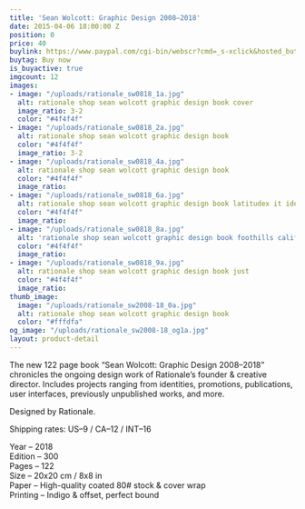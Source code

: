 ```yaml
---
title: 'Sean Wolcott: Graphic Design 2008–2018'
date: 2015-04-06 18:00:00 Z
position: 0
price: 40
buylink: https://www.paypal.com/cgi-bin/webscr?cmd=_s-xclick&hosted_button_id=GY3GDR56FWNKW
buytag: Buy now
is_buyactive: true
imgcount: 12
images:
- image: "/uploads/rationale_sw0818_1a.jpg"
  alt: rationale shop sean wolcott graphic design book cover
  image_ratio: 3-2
  color: "#4f4f4f"
- image: "/uploads/rationale_sw0818_2a.jpg"
  alt: rationale shop sean wolcott graphic design book
  color: "#4f4f4f"
  image_ratio: 3-2
- image: "/uploads/rationale_sw0818_4a.jpg"
  alt: rationale shop sean wolcott graphic design book
  color: "#4f4f4f"
  image_ratio: 
- image: "/uploads/rationale_sw0818_6a.jpg"
  alt: rationale shop sean wolcott graphic design book latitudex it identity
  color: "#4f4f4f"
  image_ratio: 
- image: "/uploads/rationale_sw0818_8a.jpg"
  alt: 'rationale shop sean wolcott graphic design book foothills california mural '
  color: "#4f4f4f"
  image_ratio: 
- image: "/uploads/rationale_sw0818_9a.jpg"
  alt: rationale shop sean wolcott graphic design book just
  color: "#4f4f4f"
  image_ratio: 
thumb_image:
  image: "/uploads/rationale_sw2008-18_0a.jpg"
  alt: rationale shop sean wolcott graphic design book
  color: "#fffdfa"
og_image: "/uploads/rationale_sw2008-18_og1a.jpg"
layout: product-detail
---
```


The new 122 page book “Sean Wolcott: Graphic Design 2008–2018” chronicles the ongoing design work of Rationale’s founder & creative director. Includes projects ranging from identities, promotions, publications, user interfaces, previously unpublished works, and more.

Designed by Rationale.

Shipping rates: US–9 / CA–12 / INT–16

Year – 2018 <br>
Edition – 300 <br>
Pages – 122 <br>
Size – 20x20 cm / 8x8 in <br>
Paper – High-quality coated 80# stock & cover wrap <br>
Printing – Indigo & offset, perfect bound 